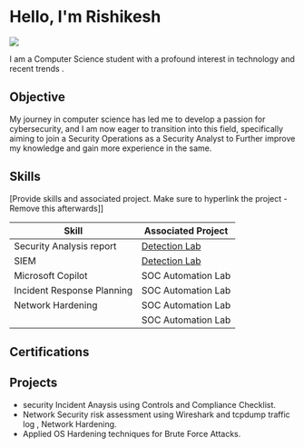 # Hello, I'm Rishikesh 
<a href="https://www.linkedin.com/in/rishikesh-pednekar-3184091b6/"><img src="https://img.shields.io/badge/-LinkedIn-0072b1?&style=for-the-badge&logo=linkedin&logoColor=white" /></a>


I am a Computer Science student with a profound interest in technology and recent trends .

## Objective

My journey in computer science has led me to develop a passion for cybersecurity, and I am now eager to transition into this field, specifically aiming to join a Security Operations as a Security Analyst to Further improve my knowledge and gain more experience in the same.

## Skills
[Provide skills and associated project. Make sure to hyperlink the project - Remove this afterwards]]

| Skill                                         | Associated Project         |
|-----------------------------------------------|----------------------------|
| Security Analysis report               | <a href="https://google.com">Detection Lab</a>|
| SIEM                                   | <a href="https://google.com">Detection Lab</a>|
| Microsoft Copilot                      | SOC Automation Lab|
| Incident Response Planning             | SOC Automation Lab|
| Network Hardening                      | SOC Automation Lab|
|                                        | SOC Automation Lab|  

## Certifications

<div>

</div>

## Projects
- security Incident Anaysis using Controls and Compliance Checklist.
- Network Security risk assessment using Wireshark and tcpdump traffic log , Network Hardening.
- Applied OS Hardening techniques for Brute Force Attacks.
